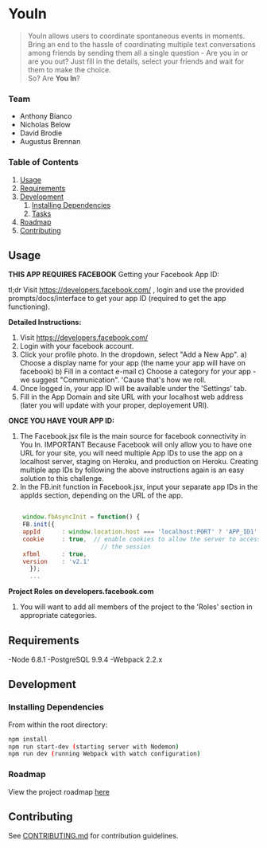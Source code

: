 # YouIn

> YouIn allows users to coordinate spontaneous events in moments.  Bring an end to the hassle of coordinating multiple text conversations among friends by sending them all a single question - Are you in or are you out?  Just fill in the details, select your friends and wait for them to make the choice.  
So? Are **You In**?


### Team

 - Anthony Bianco
 - Nicholas Below
 - David Brodie
 - Augustus Brennan

 ### Table of Contents

1. [Usage](#Usage)
1. [Requirements](#requirements)
1. [Development](#development)
    1. [Installing Dependencies](#installing-dependencies)
    1. [Tasks](#tasks)
1. [Roadmap](#roadmap)
1. [Contributing](#contributing)


## Usage



**THIS APP REQUIRES FACEBOOK**
Getting your Facebook App ID:

tl;dr
Visit https://developers.facebook.com/ , login and use the provided prompts/docs/interface to get your app ID (required to get the app functioning). 

**Detailed Instructions:**
1) Visit https://developers.facebook.com/
2) Login with your facebook account.
3) Click your profile photo.  In the dropdown, select "Add a New App".
  a) Choose a display name for your app (the name your app will have on facebook)
  b) Fill in a contact e-mail
  c) Choose a category for your app - we suggest "Communication".  'Cause that's how we roll.
4) Once logged in, your app ID will be available under the 'Settings' tab.
5) Fill in the App Domain and site URL with your localhost web address (later you will update with your proper, deployement URl).

**ONCE YOU HAVE YOUR APP ID:**
1) The Facebook.jsx file is the main source for facebook connectivity in You In.
  IMPORTANT
    Because Facebook will only allow you to have one URL for your site, you will need multiple App IDs to use the app on a localhost server, staging on Heroku, and production on Heroku.  Creating multiple app IDs by following the above instructions again is an easy solution to this challenge.
2) In the FB.init function in Facebook.jsx, input your separate app IDs in the appIds section, depending on the URL of the app.  
```javascript

    window.fbAsyncInit = function() {
    FB.init({
    appId      : window.location.host === 'localhost:PORT' ? 'APP_ID1' : window.location.host === 'HEROKU_ADDRESS' ? 'APP_ID2' :'APP_ID3',
    cookie     : true,  // enable cookies to allow the server to access
                          // the session
    xfbml      : true,
    version    : 'v2.1'
      });
      ...
```



**Project Roles on developers.facebook.com**
1) You will want to add all members of the project to the 'Roles' section in appropriate categories.  





## Requirements

 -Node 6.8.1
 -PostgreSQL 9.9.4
 -Webpack 2.2.x



## Development

### Installing Dependencies

From within the root directory:

```sh
npm install
npm run start-dev (starting server with Nodemon)
npm run dev (running Webpack with watch configuration)
```
### Roadmap


View the project roadmap [here](https://docs.google.com/spreadsheets/d/12_Eu1kK5os0wg08HghBuHDD_Lew8vWZ1nWyCUflK75U/edit?ts=58c754e3#gid=0)



## Contributing

See [CONTRIBUTING.md](CONTRIBUTING.md) for contribution guidelines.
